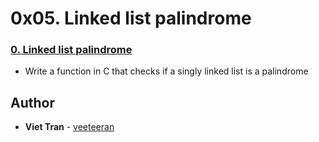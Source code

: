 # 0x05. Linked list palindrome

### [0. Linked list palindrome](./0-is_palindrome.c)
* Write a function in C that checks if a singly linked list is a palindrome

## Author
* **Viet Tran** - [veeteeran](https://github.com/veeteeran)

